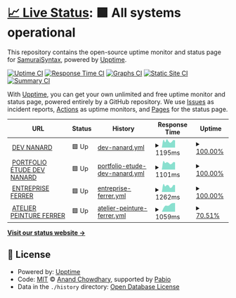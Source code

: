 # [📈 Live Status](https://SamuraiSyntax.github.io/Upptime-AllBranches): <!--live status--> **🟩 All systems operational**

This repository contains the open-source uptime monitor and status page for [SamuraiSyntax](https://SamuraiSyntax.github.io/Upptime-AllBranches), powered by [Upptime](https://github.com/upptime/upptime).

[![Uptime CI](https://github.com/SamuraiSyntax/Upptime-AllBranches/workflows/Uptime%20CI/badge.svg)](https://github.com/SamuraiSyntax/Upptime-AllBranches/actions?query=workflow%3A%22Uptime+CI%22)
[![Response Time CI](https://github.com/SamuraiSyntax/Upptime-AllBranches/workflows/Response%20Time%20CI/badge.svg)](https://github.com/SamuraiSyntax/Upptime-AllBranches/actions?query=workflow%3A%22Response+Time+CI%22)
[![Graphs CI](https://github.com/SamuraiSyntax/Upptime-AllBranches/workflows/Graphs%20CI/badge.svg)](https://github.com/SamuraiSyntax/Upptime-AllBranches/actions?query=workflow%3A%22Graphs+CI%22)
[![Static Site CI](https://github.com/SamuraiSyntax/Upptime-AllBranches/workflows/Static%20Site%20CI/badge.svg)](https://github.com/SamuraiSyntax/Upptime-AllBranches/actions?query=workflow%3A%22Static+Site+CI%22)
[![Summary CI](https://github.com/SamuraiSyntax/Upptime-AllBranches/workflows/Summary%20CI/badge.svg)](https://github.com/SamuraiSyntax/Upptime-AllBranches/actions?query=workflow%3A%22Summary+CI%22)

With [Upptime](https://upptime.js.org), you can get your own unlimited and free uptime monitor and status page, powered entirely by a GitHub repository. We use [Issues](https://github.com/SamuraiSyntax/Upptime-AllBranches/issues) as incident reports, [Actions](https://github.com/SamuraiSyntax/Upptime-AllBranches/actions) as uptime monitors, and [Pages](https://SamuraiSyntax.github.io/Upptime-AllBranches) for the status page.

<!--start: status pages-->
<!-- This summary is generated by Upptime (https://github.com/upptime/upptime) -->
<!-- Do not edit this manually, your changes will be overwritten -->
<!-- prettier-ignore -->
| URL | Status | History | Response Time | Uptime |
| --- | ------ | ------- | ------------- | ------ |
| <img alt="" src="https://icons.duckduckgo.com/ip3/www.dev-nanard.fr.ico" height="13"> [DEV NANARD](https://www.dev-nanard.fr) | 🟩 Up | [dev-nanard.yml](https://github.com/SamuraiSyntax/Upptime-AllBranches/commits/HEAD/history/dev-nanard.yml) | <details><summary><img alt="Response time graph" src="./graphs/dev-nanard/response-time-week.png" height="20"> 1195ms</summary><br><a href="https://SamuraiSyntax.github.io/Upptime-AllBranches/history/dev-nanard"><img alt="Response time 1195" src="https://img.shields.io/endpoint?url=https%3A%2F%2Fraw.githubusercontent.com%2FSamuraiSyntax%2FUpptime-AllBranches%2FHEAD%2Fapi%2Fdev-nanard%2Fresponse-time.json"></a><br><a href="https://SamuraiSyntax.github.io/Upptime-AllBranches/history/dev-nanard"><img alt="24-hour response time 1285" src="https://img.shields.io/endpoint?url=https%3A%2F%2Fraw.githubusercontent.com%2FSamuraiSyntax%2FUpptime-AllBranches%2FHEAD%2Fapi%2Fdev-nanard%2Fresponse-time-day.json"></a><br><a href="https://SamuraiSyntax.github.io/Upptime-AllBranches/history/dev-nanard"><img alt="7-day response time 1195" src="https://img.shields.io/endpoint?url=https%3A%2F%2Fraw.githubusercontent.com%2FSamuraiSyntax%2FUpptime-AllBranches%2FHEAD%2Fapi%2Fdev-nanard%2Fresponse-time-week.json"></a><br><a href="https://SamuraiSyntax.github.io/Upptime-AllBranches/history/dev-nanard"><img alt="30-day response time 1195" src="https://img.shields.io/endpoint?url=https%3A%2F%2Fraw.githubusercontent.com%2FSamuraiSyntax%2FUpptime-AllBranches%2FHEAD%2Fapi%2Fdev-nanard%2Fresponse-time-month.json"></a><br><a href="https://SamuraiSyntax.github.io/Upptime-AllBranches/history/dev-nanard"><img alt="1-year response time 1195" src="https://img.shields.io/endpoint?url=https%3A%2F%2Fraw.githubusercontent.com%2FSamuraiSyntax%2FUpptime-AllBranches%2FHEAD%2Fapi%2Fdev-nanard%2Fresponse-time-year.json"></a></details> | <details><summary><a href="https://SamuraiSyntax.github.io/Upptime-AllBranches/history/dev-nanard">100.00%</a></summary><a href="https://SamuraiSyntax.github.io/Upptime-AllBranches/history/dev-nanard"><img alt="All-time uptime 100.00%" src="https://img.shields.io/endpoint?url=https%3A%2F%2Fraw.githubusercontent.com%2FSamuraiSyntax%2FUpptime-AllBranches%2FHEAD%2Fapi%2Fdev-nanard%2Fuptime.json"></a><br><a href="https://SamuraiSyntax.github.io/Upptime-AllBranches/history/dev-nanard"><img alt="24-hour uptime 100.00%" src="https://img.shields.io/endpoint?url=https%3A%2F%2Fraw.githubusercontent.com%2FSamuraiSyntax%2FUpptime-AllBranches%2FHEAD%2Fapi%2Fdev-nanard%2Fuptime-day.json"></a><br><a href="https://SamuraiSyntax.github.io/Upptime-AllBranches/history/dev-nanard"><img alt="7-day uptime 100.00%" src="https://img.shields.io/endpoint?url=https%3A%2F%2Fraw.githubusercontent.com%2FSamuraiSyntax%2FUpptime-AllBranches%2FHEAD%2Fapi%2Fdev-nanard%2Fuptime-week.json"></a><br><a href="https://SamuraiSyntax.github.io/Upptime-AllBranches/history/dev-nanard"><img alt="30-day uptime 100.00%" src="https://img.shields.io/endpoint?url=https%3A%2F%2Fraw.githubusercontent.com%2FSamuraiSyntax%2FUpptime-AllBranches%2FHEAD%2Fapi%2Fdev-nanard%2Fuptime-month.json"></a><br><a href="https://SamuraiSyntax.github.io/Upptime-AllBranches/history/dev-nanard"><img alt="1-year uptime 100.00%" src="https://img.shields.io/endpoint?url=https%3A%2F%2Fraw.githubusercontent.com%2FSamuraiSyntax%2FUpptime-AllBranches%2FHEAD%2Fapi%2Fdev-nanard%2Fuptime-year.json"></a></details>
| <img alt="" src="https://icons.duckduckgo.com/ip3/www.wp.dev-nanard.fr.ico" height="13"> [PORTFOLIO ÉTUDE DEV NANARD](https://www.wp.dev-nanard.fr) | 🟩 Up | [portfolio-etude-dev-nanard.yml](https://github.com/SamuraiSyntax/Upptime-AllBranches/commits/HEAD/history/portfolio-etude-dev-nanard.yml) | <details><summary><img alt="Response time graph" src="./graphs/portfolio-etude-dev-nanard/response-time-week.png" height="20"> 1101ms</summary><br><a href="https://SamuraiSyntax.github.io/Upptime-AllBranches/history/portfolio-etude-dev-nanard"><img alt="Response time 1101" src="https://img.shields.io/endpoint?url=https%3A%2F%2Fraw.githubusercontent.com%2FSamuraiSyntax%2FUpptime-AllBranches%2FHEAD%2Fapi%2Fportfolio-etude-dev-nanard%2Fresponse-time.json"></a><br><a href="https://SamuraiSyntax.github.io/Upptime-AllBranches/history/portfolio-etude-dev-nanard"><img alt="24-hour response time 1290" src="https://img.shields.io/endpoint?url=https%3A%2F%2Fraw.githubusercontent.com%2FSamuraiSyntax%2FUpptime-AllBranches%2FHEAD%2Fapi%2Fportfolio-etude-dev-nanard%2Fresponse-time-day.json"></a><br><a href="https://SamuraiSyntax.github.io/Upptime-AllBranches/history/portfolio-etude-dev-nanard"><img alt="7-day response time 1101" src="https://img.shields.io/endpoint?url=https%3A%2F%2Fraw.githubusercontent.com%2FSamuraiSyntax%2FUpptime-AllBranches%2FHEAD%2Fapi%2Fportfolio-etude-dev-nanard%2Fresponse-time-week.json"></a><br><a href="https://SamuraiSyntax.github.io/Upptime-AllBranches/history/portfolio-etude-dev-nanard"><img alt="30-day response time 1101" src="https://img.shields.io/endpoint?url=https%3A%2F%2Fraw.githubusercontent.com%2FSamuraiSyntax%2FUpptime-AllBranches%2FHEAD%2Fapi%2Fportfolio-etude-dev-nanard%2Fresponse-time-month.json"></a><br><a href="https://SamuraiSyntax.github.io/Upptime-AllBranches/history/portfolio-etude-dev-nanard"><img alt="1-year response time 1101" src="https://img.shields.io/endpoint?url=https%3A%2F%2Fraw.githubusercontent.com%2FSamuraiSyntax%2FUpptime-AllBranches%2FHEAD%2Fapi%2Fportfolio-etude-dev-nanard%2Fresponse-time-year.json"></a></details> | <details><summary><a href="https://SamuraiSyntax.github.io/Upptime-AllBranches/history/portfolio-etude-dev-nanard">100.00%</a></summary><a href="https://SamuraiSyntax.github.io/Upptime-AllBranches/history/portfolio-etude-dev-nanard"><img alt="All-time uptime 100.00%" src="https://img.shields.io/endpoint?url=https%3A%2F%2Fraw.githubusercontent.com%2FSamuraiSyntax%2FUpptime-AllBranches%2FHEAD%2Fapi%2Fportfolio-etude-dev-nanard%2Fuptime.json"></a><br><a href="https://SamuraiSyntax.github.io/Upptime-AllBranches/history/portfolio-etude-dev-nanard"><img alt="24-hour uptime 100.00%" src="https://img.shields.io/endpoint?url=https%3A%2F%2Fraw.githubusercontent.com%2FSamuraiSyntax%2FUpptime-AllBranches%2FHEAD%2Fapi%2Fportfolio-etude-dev-nanard%2Fuptime-day.json"></a><br><a href="https://SamuraiSyntax.github.io/Upptime-AllBranches/history/portfolio-etude-dev-nanard"><img alt="7-day uptime 100.00%" src="https://img.shields.io/endpoint?url=https%3A%2F%2Fraw.githubusercontent.com%2FSamuraiSyntax%2FUpptime-AllBranches%2FHEAD%2Fapi%2Fportfolio-etude-dev-nanard%2Fuptime-week.json"></a><br><a href="https://SamuraiSyntax.github.io/Upptime-AllBranches/history/portfolio-etude-dev-nanard"><img alt="30-day uptime 100.00%" src="https://img.shields.io/endpoint?url=https%3A%2F%2Fraw.githubusercontent.com%2FSamuraiSyntax%2FUpptime-AllBranches%2FHEAD%2Fapi%2Fportfolio-etude-dev-nanard%2Fuptime-month.json"></a><br><a href="https://SamuraiSyntax.github.io/Upptime-AllBranches/history/portfolio-etude-dev-nanard"><img alt="1-year uptime 100.00%" src="https://img.shields.io/endpoint?url=https%3A%2F%2Fraw.githubusercontent.com%2FSamuraiSyntax%2FUpptime-AllBranches%2FHEAD%2Fapi%2Fportfolio-etude-dev-nanard%2Fuptime-year.json"></a></details>
| <img alt="" src="https://icons.duckduckgo.com/ip3/www.travauxef.fr.ico" height="13"> [ENTREPRISE FERRER](https://www.travauxef.fr) | 🟩 Up | [entreprise-ferrer.yml](https://github.com/SamuraiSyntax/Upptime-AllBranches/commits/HEAD/history/entreprise-ferrer.yml) | <details><summary><img alt="Response time graph" src="./graphs/entreprise-ferrer/response-time-week.png" height="20"> 1262ms</summary><br><a href="https://SamuraiSyntax.github.io/Upptime-AllBranches/history/entreprise-ferrer"><img alt="Response time 1262" src="https://img.shields.io/endpoint?url=https%3A%2F%2Fraw.githubusercontent.com%2FSamuraiSyntax%2FUpptime-AllBranches%2FHEAD%2Fapi%2Fentreprise-ferrer%2Fresponse-time.json"></a><br><a href="https://SamuraiSyntax.github.io/Upptime-AllBranches/history/entreprise-ferrer"><img alt="24-hour response time 1396" src="https://img.shields.io/endpoint?url=https%3A%2F%2Fraw.githubusercontent.com%2FSamuraiSyntax%2FUpptime-AllBranches%2FHEAD%2Fapi%2Fentreprise-ferrer%2Fresponse-time-day.json"></a><br><a href="https://SamuraiSyntax.github.io/Upptime-AllBranches/history/entreprise-ferrer"><img alt="7-day response time 1262" src="https://img.shields.io/endpoint?url=https%3A%2F%2Fraw.githubusercontent.com%2FSamuraiSyntax%2FUpptime-AllBranches%2FHEAD%2Fapi%2Fentreprise-ferrer%2Fresponse-time-week.json"></a><br><a href="https://SamuraiSyntax.github.io/Upptime-AllBranches/history/entreprise-ferrer"><img alt="30-day response time 1262" src="https://img.shields.io/endpoint?url=https%3A%2F%2Fraw.githubusercontent.com%2FSamuraiSyntax%2FUpptime-AllBranches%2FHEAD%2Fapi%2Fentreprise-ferrer%2Fresponse-time-month.json"></a><br><a href="https://SamuraiSyntax.github.io/Upptime-AllBranches/history/entreprise-ferrer"><img alt="1-year response time 1262" src="https://img.shields.io/endpoint?url=https%3A%2F%2Fraw.githubusercontent.com%2FSamuraiSyntax%2FUpptime-AllBranches%2FHEAD%2Fapi%2Fentreprise-ferrer%2Fresponse-time-year.json"></a></details> | <details><summary><a href="https://SamuraiSyntax.github.io/Upptime-AllBranches/history/entreprise-ferrer">100.00%</a></summary><a href="https://SamuraiSyntax.github.io/Upptime-AllBranches/history/entreprise-ferrer"><img alt="All-time uptime 100.00%" src="https://img.shields.io/endpoint?url=https%3A%2F%2Fraw.githubusercontent.com%2FSamuraiSyntax%2FUpptime-AllBranches%2FHEAD%2Fapi%2Fentreprise-ferrer%2Fuptime.json"></a><br><a href="https://SamuraiSyntax.github.io/Upptime-AllBranches/history/entreprise-ferrer"><img alt="24-hour uptime 100.00%" src="https://img.shields.io/endpoint?url=https%3A%2F%2Fraw.githubusercontent.com%2FSamuraiSyntax%2FUpptime-AllBranches%2FHEAD%2Fapi%2Fentreprise-ferrer%2Fuptime-day.json"></a><br><a href="https://SamuraiSyntax.github.io/Upptime-AllBranches/history/entreprise-ferrer"><img alt="7-day uptime 100.00%" src="https://img.shields.io/endpoint?url=https%3A%2F%2Fraw.githubusercontent.com%2FSamuraiSyntax%2FUpptime-AllBranches%2FHEAD%2Fapi%2Fentreprise-ferrer%2Fuptime-week.json"></a><br><a href="https://SamuraiSyntax.github.io/Upptime-AllBranches/history/entreprise-ferrer"><img alt="30-day uptime 100.00%" src="https://img.shields.io/endpoint?url=https%3A%2F%2Fraw.githubusercontent.com%2FSamuraiSyntax%2FUpptime-AllBranches%2FHEAD%2Fapi%2Fentreprise-ferrer%2Fuptime-month.json"></a><br><a href="https://SamuraiSyntax.github.io/Upptime-AllBranches/history/entreprise-ferrer"><img alt="1-year uptime 100.00%" src="https://img.shields.io/endpoint?url=https%3A%2F%2Fraw.githubusercontent.com%2FSamuraiSyntax%2FUpptime-AllBranches%2FHEAD%2Fapi%2Fentreprise-ferrer%2Fuptime-year.json"></a></details>
| <img alt="" src="https://icons.duckduckgo.com/ip3/www.peinture.travauxef.fr.ico" height="13"> [ATELIER PEINTURE FERRER](https://www.peinture.travauxef.fr) | 🟩 Up | [atelier-peinture-ferrer.yml](https://github.com/SamuraiSyntax/Upptime-AllBranches/commits/HEAD/history/atelier-peinture-ferrer.yml) | <details><summary><img alt="Response time graph" src="./graphs/atelier-peinture-ferrer/response-time-week.png" height="20"> 1059ms</summary><br><a href="https://SamuraiSyntax.github.io/Upptime-AllBranches/history/atelier-peinture-ferrer"><img alt="Response time 1059" src="https://img.shields.io/endpoint?url=https%3A%2F%2Fraw.githubusercontent.com%2FSamuraiSyntax%2FUpptime-AllBranches%2FHEAD%2Fapi%2Fatelier-peinture-ferrer%2Fresponse-time.json"></a><br><a href="https://SamuraiSyntax.github.io/Upptime-AllBranches/history/atelier-peinture-ferrer"><img alt="24-hour response time 1386" src="https://img.shields.io/endpoint?url=https%3A%2F%2Fraw.githubusercontent.com%2FSamuraiSyntax%2FUpptime-AllBranches%2FHEAD%2Fapi%2Fatelier-peinture-ferrer%2Fresponse-time-day.json"></a><br><a href="https://SamuraiSyntax.github.io/Upptime-AllBranches/history/atelier-peinture-ferrer"><img alt="7-day response time 1059" src="https://img.shields.io/endpoint?url=https%3A%2F%2Fraw.githubusercontent.com%2FSamuraiSyntax%2FUpptime-AllBranches%2FHEAD%2Fapi%2Fatelier-peinture-ferrer%2Fresponse-time-week.json"></a><br><a href="https://SamuraiSyntax.github.io/Upptime-AllBranches/history/atelier-peinture-ferrer"><img alt="30-day response time 1059" src="https://img.shields.io/endpoint?url=https%3A%2F%2Fraw.githubusercontent.com%2FSamuraiSyntax%2FUpptime-AllBranches%2FHEAD%2Fapi%2Fatelier-peinture-ferrer%2Fresponse-time-month.json"></a><br><a href="https://SamuraiSyntax.github.io/Upptime-AllBranches/history/atelier-peinture-ferrer"><img alt="1-year response time 1059" src="https://img.shields.io/endpoint?url=https%3A%2F%2Fraw.githubusercontent.com%2FSamuraiSyntax%2FUpptime-AllBranches%2FHEAD%2Fapi%2Fatelier-peinture-ferrer%2Fresponse-time-year.json"></a></details> | <details><summary><a href="https://SamuraiSyntax.github.io/Upptime-AllBranches/history/atelier-peinture-ferrer">70.51%</a></summary><a href="https://SamuraiSyntax.github.io/Upptime-AllBranches/history/atelier-peinture-ferrer"><img alt="All-time uptime 70.51%" src="https://img.shields.io/endpoint?url=https%3A%2F%2Fraw.githubusercontent.com%2FSamuraiSyntax%2FUpptime-AllBranches%2FHEAD%2Fapi%2Fatelier-peinture-ferrer%2Fuptime.json"></a><br><a href="https://SamuraiSyntax.github.io/Upptime-AllBranches/history/atelier-peinture-ferrer"><img alt="24-hour uptime 100.00%" src="https://img.shields.io/endpoint?url=https%3A%2F%2Fraw.githubusercontent.com%2FSamuraiSyntax%2FUpptime-AllBranches%2FHEAD%2Fapi%2Fatelier-peinture-ferrer%2Fuptime-day.json"></a><br><a href="https://SamuraiSyntax.github.io/Upptime-AllBranches/history/atelier-peinture-ferrer"><img alt="7-day uptime 70.51%" src="https://img.shields.io/endpoint?url=https%3A%2F%2Fraw.githubusercontent.com%2FSamuraiSyntax%2FUpptime-AllBranches%2FHEAD%2Fapi%2Fatelier-peinture-ferrer%2Fuptime-week.json"></a><br><a href="https://SamuraiSyntax.github.io/Upptime-AllBranches/history/atelier-peinture-ferrer"><img alt="30-day uptime 70.51%" src="https://img.shields.io/endpoint?url=https%3A%2F%2Fraw.githubusercontent.com%2FSamuraiSyntax%2FUpptime-AllBranches%2FHEAD%2Fapi%2Fatelier-peinture-ferrer%2Fuptime-month.json"></a><br><a href="https://SamuraiSyntax.github.io/Upptime-AllBranches/history/atelier-peinture-ferrer"><img alt="1-year uptime 70.51%" src="https://img.shields.io/endpoint?url=https%3A%2F%2Fraw.githubusercontent.com%2FSamuraiSyntax%2FUpptime-AllBranches%2FHEAD%2Fapi%2Fatelier-peinture-ferrer%2Fuptime-year.json"></a></details>

<!--end: status pages-->

[**Visit our status website →**](https://SamuraiSyntax.github.io/Upptime-AllBranches)

## 📄 License

- Powered by: [Upptime](https://github.com/upptime/upptime)
- Code: [MIT](./LICENSE) © [Anand Chowdhary](https://anandchowdhary.com), supported by [Pabio](https://pabio.com)
- Data in the `./history` directory: [Open Database License](https://opendatacommons.org/licenses/odbl/1-0/)
